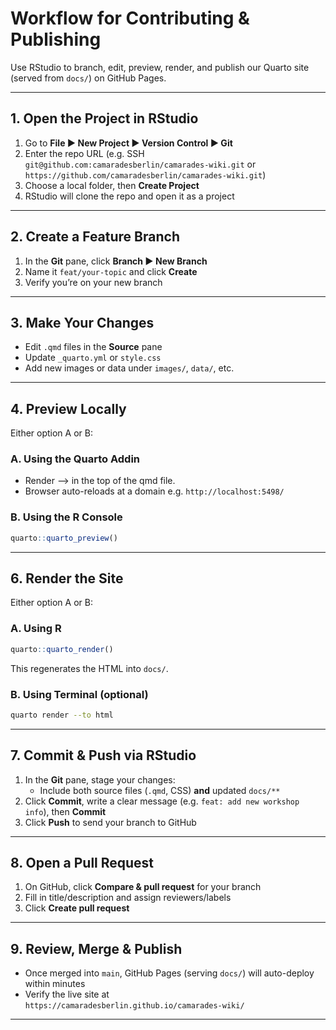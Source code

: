 # Workflow for Contributing & Publishing 

Use RStudio to branch, edit, preview, render, and publish our Quarto site (served from `docs/`) on GitHub Pages.

---

## 1. Open the Project in RStudio

1. Go to **File ▶ New Project ▶ Version Control ▶ Git**  
2. Enter the repo URL (e.g. SSH `git@github.com:camaradesberlin/camarades-wiki.git` or `https://github.com/camaradesberlin/camarades-wiki.git`)  
3. Choose a local folder, then **Create Project**  
4. RStudio will clone the repo and open it as a project  

---

## 2. Create a Feature Branch

1. In the **Git** pane, click **Branch ▶ New Branch**  
2. Name it `feat/your-topic` and click **Create**  
3. Verify you’re on your new branch  

---

## 3. Make Your Changes

- Edit `.qmd` files in the **Source** pane  
- Update `_quarto.yml` or `style.css`  
- Add new images or data under `images/`, `data/`, etc.

---

## 4. Preview Locally

Either option A or B: 
### A. Using the Quarto Addin  
- Render --> in the top of the qmd file.
- Browser auto-reloads at a domain e.g. `http://localhost:5498/`

### B. Using the R Console  
```r
quarto::quarto_preview()
```

---

## 6. Render the Site
Either option A or B: 
### A. Using R  
```r
quarto::quarto_render()
```
This regenerates the HTML into `docs/`.

### B. Using Terminal (optional)  
```bash
quarto render --to html
```

---

## 7. Commit & Push via RStudio

1. In the **Git** pane, stage your changes:
   - Include both source files (`.qmd`, CSS) **and** updated `docs/**`  
2. Click **Commit**, write a clear message (e.g. `feat: add new workshop info`), then **Commit**  
3. Click **Push** to send your branch to GitHub  

---

## 8. Open a Pull Request

1. On GitHub, click **Compare & pull request** for your branch  
2. Fill in title/description and assign reviewers/labels  
3. Click **Create pull request**  

---

## 9. Review, Merge & Publish

- Once merged into `main`, GitHub Pages (serving `docs/`) will auto-deploy within minutes  
- Verify the live site at  
  `https://camaradesberlin.github.io/camarades-wiki/`

---

